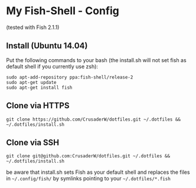 My Fish-Shell - Config
======================
(tested with Fish 2.1.1)

Install (Ubuntu 14.04)
-------
Put the following commands to your bash (the install.sh will not set fish as default shell if you currently use zsh):

```
sudo apt-add-repository ppa:fish-shell/release-2
sudo apt-get update
sudo apt-get install fish
```
Clone via HTTPS
------
```
git clone https://github.com/CrusaderW/dotfiles.git ~/.dotfiles && ~/.dotfiles/install.sh
```
Clone via SSH
-------
```
git clone git@github.com:CrusaderW/dotfiles.git ~/.dotfiles && ~/.dotfiles/install.sh
```
be aware that install.sh sets Fish as your default shell and replaces the files in ``~/.config/fish/`` by symlinks pointing to your ``~/.dotfiles/*.fish``
